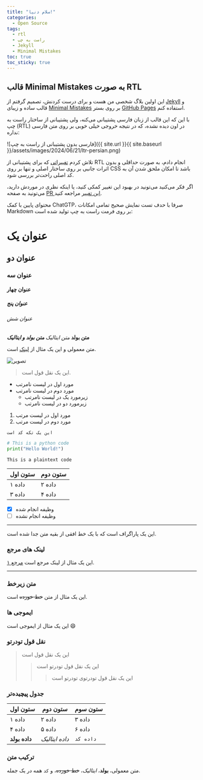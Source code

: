 ```yaml
---
title: "سلام دنیا!"
categories:
  - Open Source
tags:
  - rtl
  - راست به چپ
  - Jekyll
  - Minimal Mistakes
toc: true
toc_sticky: true
---
```


## قالب Minimal Mistakes به صورت RTL

این اولین بلاگ شخصی من هست و برای درست کردنش، تصمیم گرفتم از [Jekyll](https://jekyllrb.com/) و قالب ساده و زیبای [Minimal Mistakes](https://mademistakes.com/work/jekyll-themes/minimal-mistakes/) بر روی بستر [GitHub Pages](https://github.com/yaim/blog-fa) استفاده کنم.

با این که این قالب از زبان فارسی پشتیبانی می‌کنه، ولی پشتیبانی از ساختار راست به چپ (RTL) در اون دیده نشده، که در نتیجه خروجی خیلی خوبی بر روی متن فارسی نداره:

![فارسی بدون پشتیبانی از راست به چپ]({{ site.url }}{{ site.baseurl }}/assets/images/2024/06/21/ltr-persian.png)

تلاش کردم [تغییراتی](https://github.com/mmistakes/minimal-mistakes/pull/4886/files) که برای پشتیبانی از RTL انجام دادم، به صورت حداقلی و بدون اثرات جانبی بر روی ساختار اصلی و تنها بر روی CSS باشد تا امکان ملحق شدن آن به کد اصلی راحت‌تر بررسی شود.

اگر فکر می‌کنید می‌تونید در بهبود این تغییر کمکی کنید، یا اینکه نظری در موردش دارید، می‌تونید به صفحه [PR این تغییر](https://github.com/mmistakes/minimal-mistakes/pull/4886) مراجعه کنید.

محتوای پایین با کمک ChatGTP، صرفا با حدف تست نمایش صحیح تمامی امکانات Markdown بر روی فرمت راست به چپ تولید شده است:

# عنوان یک

## عنوان دو

### عنوان سه

#### عنوان چهار

##### عنوان پنج

###### عنوان شش

**متن بولد**
*متن ایتالیک*
***متن بولد و ایتالیک***

متن معمولی و این یک مثال از [لینک](https://www.example.com) است.

![تصویر](https://via.placeholder.com/150)

> این یک نقل قول است.

- مورد اول در لیست نامرتب
- مورد دوم در لیست نامرتب
  - زیرمورد یک در لیست نامرتب
  - زیرمورد دو در لیست نامرتب

1. مورد اول در لیست مرتب
2. مورد دوم در لیست مرتب

`این یک تکه کد است`

```python
# This is a python code
print("Hello World!")
```

```plaintext
This is a plaintext code
```

| ستون اول | ستون دوم |
|----------|----------|
| داده ۱   | داده ۲   |
| داده ۳   | داده ۴   |

- [x] وظیفه انجام شده
- [ ] وظیفه انجام نشده

---

این یک پاراگراف است که با یک خط افقی از بقیه متن جدا شده است.

### لینک های مرجع

این یک مثال از لینک مرجع است [مرجع ۱].

[مرجع ۱]: https://www.example.com

---

### متن زیرخط

این یک مثال از متن ~~خط خورده~~ است.

### ایموجی ها

این یک مثال از ایموجی است :smile:

### نقل قول تودرتو

> این یک نقل قول است
>> این یک نقل قول تودرتو است
>>> این یک نقل قول تودرتوی تودرتو است

### جدول پیچیده‌تر

| ستون اول | ستون دوم | ستون سوم |
|----------|----------|----------|
| داده ۱   | داده ۲   | داده ۳   |
| داده ۴   | داده ۵   | داده ۶   |
| **داده بولد** | *داده ایتالیک* | `داده کد` |

### ترکیب متن

متن معمولی، **بولد**، *ایتالیک*، ~~خط خورده~~، و `کد` همه در یک جمله.
